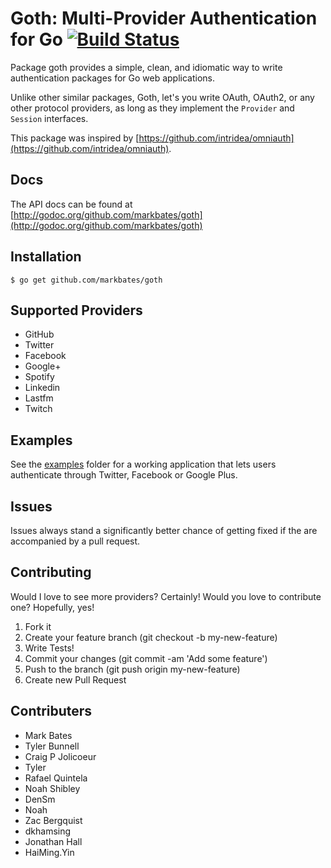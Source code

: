 # Goth: Multi-Provider Authentication for Go [![Build Status](https://travis-ci.org/markbates/goth.svg)](https://travis-ci.org/markbates/goth)

Package goth provides a simple, clean, and idiomatic way to write authentication
packages for Go web applications.

Unlike other similar packages, Goth, let's you write OAuth, OAuth2, or any other
protocol providers, as long as they implement the `Provider` and `Session` interfaces.

This package was inspired by [https://github.com/intridea/omniauth](https://github.com/intridea/omniauth).

## Docs

The API docs can be found at [http://godoc.org/github.com/markbates/goth](http://godoc.org/github.com/markbates/goth)

## Installation

```text
$ go get github.com/markbates/goth
```

## Supported Providers

* GitHub
* Twitter
* Facebook
* Google+
* Spotify
* Linkedin
* Lastfm
* Twitch

## Examples

See the [examples](examples) folder for a working application that lets users authenticate
through Twitter, Facebook or Google Plus.

## Issues

Issues always stand a significantly better chance of getting fixed if the are accompanied by a
pull request.

## Contributing

Would I love to see more providers? Certainly! Would you love to contribute one? Hopefully, yes!

1. Fork it
2. Create your feature branch (git checkout -b my-new-feature)
3. Write Tests!
4. Commit your changes (git commit -am 'Add some feature')
5. Push to the branch (git push origin my-new-feature)
6. Create new Pull Request

## Contributers

* Mark Bates
* Tyler Bunnell
* Craig P Jolicoeur
* Tyler
* Rafael Quintela
* Noah Shibley
* DenSm
* Noah
* Zac Bergquist
* dkhamsing
* Jonathan Hall
* HaiMing.Yin
